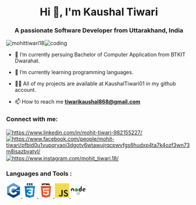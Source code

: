 <h1 align="center">Hi 👋, I'm Kaushal Tiwari</h1>
<h3 align="center">A passionate Software Developer from Uttarakhand, India</h3>
<img align="right" alt="coding" width="400" src="https://t4.ftcdn.net/jpg/02/78/37/47/360_F_278374738_ypRn0utOVnebuhmpSrDiwkzFsdqEm0aa.jpg">

<p align="left"> <img src="https://komarev.com/ghpvc/?username=mohittiwari18&label=Profile%20views&color=0e75b6&style=flat" alt="mohittiwari18" /> </p>

- 🔭 I’m currently persuing Bachelor of Computer Application from BTKIT Dwarahat.

- 🌱 I’m currently learning programming languages.

- 👨‍💻 All of my projects are available at KaushalTiwari01 in my github account.

- 📫 How to reach me **tiwarikaushal868@gmail.com**

<h3 align="left">Connect with me:</h3>
<p align="left">
<a href="" target="blank"><img align="center" src="https://raw.githubusercontent.com/rahuldkjain/github-profile-readme-generator/master/src/images/icons/Social/linked-in-alt.svg" alt="https://www.linkedin.com/in/mohit-tiwari-982155227/" height="30" width="40" /></a>
<a href="" target="blank"><img align="center" src="https://raw.githubusercontent.com/rahuldkjain/github-profile-readme-generator/master/src/images/icons/Social/facebook.svg" alt="https://www.facebook.com/people/mohit-tiwari/pfbid0u1vupqryaoj3dgotv6wtawujrqcpwvfgs6hudxp4ta7k4ozf3wn73m8isazbvatyl/" height="30" width="40" /></a>
<a href="" target="blank"><img align="center" src="https://raw.githubusercontent.com/rahuldkjain/github-profile-readme-generator/master/src/images/icons/Social/instagram.svg" alt="https://www.instagram.com/mohit_tiwari.18/" height="30" width="40" /></a>

</p>

<h3 align="left">Languages and Tools :  </h3>
<p align="left">

  <a href="https://www.w3schools.com/cpp/" target="_blank" rel="noreferrer"> <img src="https://raw.githubusercontent.com/devicons/devicon/master/icons/cplusplus/cplusplus-original.svg" alt="cplusplus" width="40" height="40"/> </a> <a href="https://www.w3schools.com/css/" target="_blank" rel="noreferrer"> <img src="https://raw.githubusercontent.com/devicons/devicon/master/icons/css3/css3-original-wordmark.svg" alt="css3" width="40" height="40"/> </a><a href="https://www.w3.org/html/" target="_blank" rel="noreferrer"> <img src="https://raw.githubusercontent.com/devicons/devicon/master/icons/html5/html5-original-wordmark.svg" alt="html5" width="40" height="40"/> </a><a href="https://developer.mozilla.org/en-US/docs/Web/JavaScript" target="_blank" rel="noreferrer"> <img src="https://raw.githubusercontent.com/devicons/devicon/master/icons/javascript/javascript-original.svg" alt="javascript" width="40" height="40"/> </a> <a href="https://nodejs.org" target="_blank" rel="noreferrer"> <img src="https://raw.githubusercontent.com/devicons/devicon/master/icons/nodejs/nodejs-original-wordmark.svg" alt="nodejs" width="40" height="40"/> </a> 
  
  






